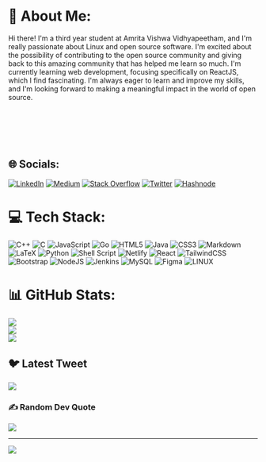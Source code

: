 # 💫 About Me:
Hi there! I'm a third year student at Amrita Vishwa Vidhyapeetham, and I'm really passionate about Linux and open source software. I'm excited about the possibility of contributing to the open source community and giving back to this amazing community that has helped me learn so much. I'm currently learning web development, focusing specifically on ReactJS, which I find fascinating. I'm always eager to learn and improve my skills, and I'm looking forward to making a meaningful impact in the world of open source.<br><br><br><br><br><br>

## 🌐 Socials:
[![LinkedIn](https://img.shields.io/badge/LinkedIn-%230077B5.svg?logo=linkedin&logoColor=white)](https://linkedin.com/in/gokul-l) [![Medium](https://img.shields.io/badge/Medium-12100E?logo=medium&logoColor=white)](https://medium.com/@gokul2003g) [![Stack Overflow](https://img.shields.io/badge/-Stackoverflow-FE7A16?logo=stack-overflow&logoColor=white)](https://stackoverflow.com/users/gokul-l) [![Twitter](https://img.shields.io/badge/Twitter-%231DA1F2.svg?logo=Twitter&logoColor=white)](https://twitter.com/Gokul26801715) [![Hashnode](https://img.shields.io/badge/Hashnode-2962FF?logo=hashnode&logoColor=white)](https://carbide.hashnode.dev/)


# 💻 Tech Stack:
![C++](https://img.shields.io/badge/c++-%2300599C.svg?style=flat&logo=c%2B%2B&logoColor=white) ![C](https://img.shields.io/badge/c-%2300599C.svg?style=flat&logo=c&logoColor=white) ![JavaScript](https://img.shields.io/badge/javascript-%23323330.svg?style=flat&logo=javascript&logoColor=%23F7DF1E) ![Go](https://img.shields.io/badge/go-%2300ADD8.svg?style=flat&logo=go&logoColor=white) ![HTML5](https://img.shields.io/badge/html5-%23E34F26.svg?style=flat&logo=html5&logoColor=white) ![Java](https://img.shields.io/badge/java-%23ED8B00.svg?style=flat&logo=java&logoColor=white) ![CSS3](https://img.shields.io/badge/css3-%231572B6.svg?style=flat&logo=css3&logoColor=white) ![Markdown](https://img.shields.io/badge/markdown-%23000000.svg?style=flat&logo=markdown&logoColor=white) ![LaTeX](https://img.shields.io/badge/latex-%23008080.svg?style=flat&logo=latex&logoColor=white) ![Python](https://img.shields.io/badge/python-3670A0?style=flat&logo=python&logoColor=ffdd54) ![Shell Script](https://img.shields.io/badge/shell_script-%23121011.svg?style=flat&logo=gnu-bash&logoColor=white) ![Netlify](https://img.shields.io/badge/netlify-%23000000.svg?style=flat&logo=netlify&logoColor=#00C7B7) ![React](https://img.shields.io/badge/react-%2320232a.svg?style=flat&logo=react&logoColor=%2361DAFB) ![TailwindCSS](https://img.shields.io/badge/tailwindcss-%2338B2AC.svg?style=flat&logo=tailwind-css&logoColor=white) ![Bootstrap](https://img.shields.io/badge/bootstrap-%23563D7C.svg?style=flat&logo=bootstrap&logoColor=white) ![NodeJS](https://img.shields.io/badge/node.js-6DA55F?style=flat&logo=node.js&logoColor=white) ![Jenkins](https://img.shields.io/badge/jenkins-%232C5263.svg?style=flat&logo=jenkins&logoColor=white) ![MySQL](https://img.shields.io/badge/mysql-%2300f.svg?style=flat&logo=mysql&logoColor=white) 	![Figma](https://img.shields.io/badge/figma-%23F24E1E.svg?style=flat&logo=figma&logoColor=white) ![LINUX](https://img.shields.io/badge/Linux-FCC624?style=flat&logo=linux&logoColor=black)
# 📊 GitHub Stats:
![](https://github-readme-stats.vercel.app/api?username=Gokul2003g&theme=gotham&hide_border=false&include_all_commits=true&count_private=true)<br/>
![](https://github-readme-streak-stats.herokuapp.com/?user=Gokul2003g&theme=gotham&hide_border=false)<br/>
![](https://github-readme-stats.vercel.app/api/top-langs/?username=Gokul2003g&theme=gotham&hide_border=false&include_all_commits=true&count_private=true&layout=compact)

## 🐦 Latest Tweet
[![](https://gtce.itsvg.in/api?username=Gokul26801715)](https://github.com/VishwaGauravIn/github-twitter-card-embed)

### ✍️ Random Dev Quote
![](https://quotes-github-readme.vercel.app/api?type=horizontal&theme=dark)

---
[![](https://visitcount.itsvg.in/api?id=Gokul2003g&icon=0&color=3)](https://visitcount.itsvg.in)

<!-- Proudly created with GPRM ( https://gprm.itsvg.in ) -->
